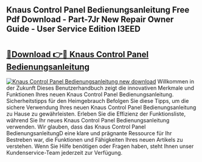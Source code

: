 ## Knaus Control Panel Bedienungsanleitung Free Pdf Download - Part-7Jr New Repair Owner Guide - User Service Edition l3EED

# <h2><a href="http://df0q9r.blite.top/?on=Knaus+Control+Panel+Bedienungsanleitung">🔗Download 👉🔴 Knaus Control Panel Bedienungsanleitung</a></h2>

[![Knaus Control Panel Bedienungsanleitung new download](https://i.imgur.com/lujVjoI.png)](http://df0q9r.blite.top/?on=Knaus+Control+Panel+Bedienungsanleitung)
Willkommen in der Zukunft Dieses Benutzerhandbuch zeigt die innovativen Merkmale und Funktionen Ihres neuen Knaus Control Panel Bedienungsanleitung. Sicherheitstipps für den Heimgebrauch Befolgen Sie diese Tipps, um die sichere Verwendung Ihres neuen Knaus Control Panel Bedienungsanleitung zu Hause zu gewährleisten. Erleben Sie die Effizienz der Funktionsliste, während Sie Ihr neues Knaus Control Panel Bedienungsanleitung verwenden. Wir glauben, dass das Knaus Control Panel BedienungsanleitungD eine klare und prägnante Ressource für Ihr Bestreben war, die Funktionen und Fähigkeiten Ihres neuen Artikels zu verstehen. Wenn Sie Hilfe benötigen oder Fragen haben, steht Ihnen unser Kundenservice-Team jederzeit zur Verfügung.
